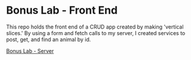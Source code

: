 # Bonus Lab - Front End

This repo holds the front end of a CRUD app created by making 'vertical slices.' By using a form and fetch calls to my server, I created services to post, get, and find an animal by id.

[Bonus Lab - Server](https://github.com/bryanakitchen/bonus-server)
